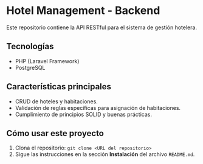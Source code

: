 # Hotel Management - Backend

Este repositorio contiene la API RESTful para el sistema de gestión hotelera.

## Tecnologías

- PHP (Laravel Framework)
- PostgreSQL

## Características principales

- CRUD de hoteles y habitaciones.
- Validación de reglas específicas para asignación de habitaciones.
- Cumplimiento de principios SOLID y buenas prácticas.

## Cómo usar este proyecto

1. Clona el repositorio:
   `git clone <URL del repositorio>`
2. Sigue las instrucciones en la sección **Instalación** del archivo `README.md`.
